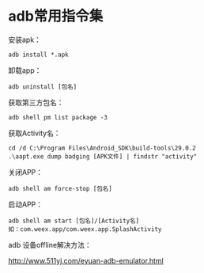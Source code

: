 # adb常用指令集

安装apk：

```
adb install *.apk
```

卸载app：

```
adb uninstall [包名]
```

获取第三方包名：

```
adb shell pm list package -3
```

获取Activity名：

```
cd /d C:\Program Files\Android_SDK\build-tools\29.0.2
.\aapt.exe dump badging [APK文件] | findstr "activity"
```

关闭APP：

```
adb shell am force-stop [包名]
```

启动APP：

```
adb shell am start [包名]/[Activity名]
如：com.weex.app/com.weex.app.SplashActivity
```

adb 设备offline解决方法：

http://www.511yj.com/eyuan-adb-emulator.html


